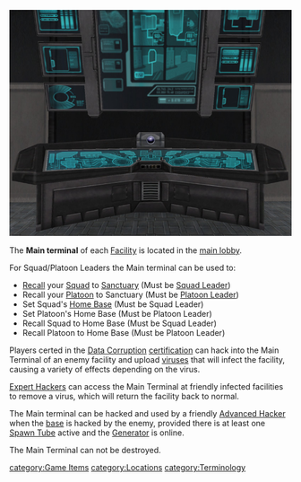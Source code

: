 ![](images/Main_Term.jpg "Main_Term.jpg")

The **Main terminal** of each [Facility](Facility.md "wikilink") is located
in the [main lobby](main_lobby.md "wikilink").

For Squad/Platoon Leaders the Main terminal can be used to:

- [Recall](Recall.md "wikilink") your [Squad](Squad.md "wikilink") to
  [Sanctuary](Sanctuary.md "wikilink") (Must be [Squad
  Leader](Squad_Leader.md "wikilink"))
- Recall your [Platoon](Platoon.md "wikilink") to Sanctuary (Must be
  [Platoon Leader](Platoon_Leader.md "wikilink"))
- Set Squad's [Home Base](Squad_Home_Base.md "wikilink") (Must be Squad
  Leader)
- Set Platoon's Home Base (Must be Platoon Leader)
- Recall Squad to Home Base (Must be Squad Leader)
- Recall Platoon to Home Base (Must be Platoon Leader)

Players certed in the [Data Corruption](Data_Corruption.md "wikilink")
[certification](certification.md "wikilink") can hack into the Main
Terminal of an enemy facility and upload [viruses](virus.md "wikilink")
that will infect the facility, causing a variety of effects depending on
the virus.

[Expert Hackers](Expert_Hacking.md "wikilink") can access the Main Terminal
at friendly infected facilities to remove a virus, which will return the
facility back to normal.

The Main terminal can be hacked and used by a friendly [Advanced
Hacker](Advanced_Hacking.md "wikilink") when the [base](base.md "wikilink") is
hacked by the enemy, provided there is at least one [Spawn
Tube](Spawn_Tube.md "wikilink") active and the
[Generator](Generator.md "wikilink") is online.

The Main Terminal can not be destroyed.

[category:Game Items](category:Game_Items.md "wikilink")
[category:Locations](category:Locations.md "wikilink")
[category:Terminology](category:Terminology.md "wikilink")
